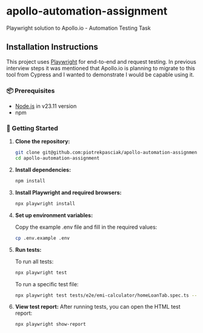 # apollo-automation-assignment
Playwright solution to Apollo.io - Automation Testing Task

## Installation Instructions

This project uses [Playwright](https://playwright.dev/) for end-to-end and request testing. In previous 
interview steps it was mentioned that Apollo.io is planning to migrate to this tool from Cypress and I wanted to 
demonstrate I would be capable using it.

### 📦 Prerequisites

- [Node.js](https://nodejs.org/) in v23.11 version
- npm 

### 🚀 Getting Started

1. **Clone the repository:**

    ```bash
    git clone git@github.com:piotrekpasciak/apollo-automation-assignment.git
    cd apollo-automation-assignment
    ```

2. **Install dependencies:**

    ```bash
    npm install
    ```

3. **Install Playwright and required browsers:**

    ```bash
    npx playwright install
    ```

4. **Set up environment variables:**

    Copy the example .env file and fill in the required values:

    ```bash
    cp .env.example .env
    ```

5. **Run tests:**

    To run all tests:
    ```bash
    npx playwright test
    ```

    To run a specific test file:
    ```bash
    npx playwright test tests/e2e/emi-calculator/homeLoanTab.spec.ts --project=chromium
    ```

6. **View test report:** 
    After running tests, you can open the HTML test report:
    ```bash
    npx playwright show-report
    ```
